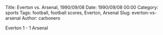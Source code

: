 Title: Everton vs. Arsenal, 1990/09/08
Date: 1990/09/08 00:00
Category: sports
Tags: football, football scores, Everton, Arsenal
Slug: everton-vs-arsenal
Author: carbonero


Everton 1 - 1 Arsenal
